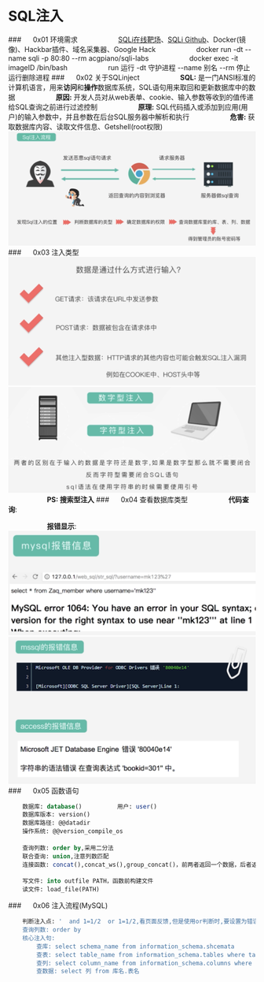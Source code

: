 # SQL注入
###&nbsp;&nbsp;&nbsp;&nbsp;&nbsp;&nbsp;0x01 环境需求
&nbsp;&nbsp;&nbsp;&nbsp;&nbsp;&nbsp;&nbsp;&nbsp;&nbsp;&nbsp;&nbsp;&nbsp;&nbsp;&nbsp;&nbsp;&nbsp;&nbsp;&nbsp;&nbsp;&nbsp;[SQLi在线靶场](https://sqli-labs.htctf.com/)、[SQLi Github](https://github.com/Audi-1/sqli-labs)、Docker(镜像)、Hackbar插件、域名采集器、Google Hack
&nbsp;&nbsp;&nbsp;&nbsp;&nbsp;&nbsp;&nbsp;&nbsp;&nbsp;&nbsp;&nbsp;&nbsp;&nbsp;&nbsp;&nbsp;&nbsp;&nbsp;&nbsp;&nbsp;&nbsp;docker run -dt --name sqli -p 80:80 --rm acgpiano/sqli-labs
&nbsp;&nbsp;&nbsp;&nbsp;&nbsp;&nbsp;&nbsp;&nbsp;&nbsp;&nbsp;&nbsp;&nbsp;&nbsp;&nbsp;&nbsp;&nbsp;&nbsp;&nbsp;&nbsp;&nbsp;docker exec -it imageID /bin/bash
&nbsp;&nbsp;&nbsp;&nbsp;&nbsp;&nbsp;&nbsp;&nbsp;&nbsp;&nbsp;&nbsp;&nbsp;&nbsp;&nbsp;&nbsp;&nbsp;&nbsp;&nbsp;&nbsp;&nbsp;run 运行 -dt 守护进程 --name 别名 --rm 停止运行删除进程
###&nbsp;&nbsp;&nbsp;&nbsp;&nbsp;&nbsp;0x02 关于SQLinject
&nbsp;&nbsp;&nbsp;&nbsp;&nbsp;&nbsp;&nbsp;&nbsp;&nbsp;&nbsp;&nbsp;&nbsp;&nbsp;&nbsp;&nbsp;&nbsp;&nbsp;&nbsp;&nbsp;&nbsp;**SQL:** 是一门ANSI标准的计算机语言，用来**访问**和**操作**数据库系统，SQL语句用来取回和更新数据库中的数据
&nbsp;&nbsp;&nbsp;&nbsp;&nbsp;&nbsp;&nbsp;&nbsp;&nbsp;&nbsp;&nbsp;&nbsp;&nbsp;&nbsp;&nbsp;&nbsp;&nbsp;&nbsp;&nbsp;&nbsp;**原因:** 开发人员对从web表单、cookie、输入参数等收到的值传递给SQL查询之前进行过滤控制
&nbsp;&nbsp;&nbsp;&nbsp;&nbsp;&nbsp;&nbsp;&nbsp;&nbsp;&nbsp;&nbsp;&nbsp;&nbsp;&nbsp;&nbsp;&nbsp;&nbsp;&nbsp;&nbsp;&nbsp;**原理:** SQL代码插入或添加到应用(用户)的输入参数中，并且参数在后台SQL服务器中解析和执行
&nbsp;&nbsp;&nbsp;&nbsp;&nbsp;&nbsp;&nbsp;&nbsp;&nbsp;&nbsp;&nbsp;&nbsp;&nbsp;&nbsp;&nbsp;&nbsp;&nbsp;&nbsp;&nbsp;&nbsp;**危害:** 获取数据库内容、读取文件信息、Getshell(root权限)
![](/assets/QQ20190218-174536@2x.png)
###&nbsp;&nbsp;&nbsp;&nbsp;&nbsp;&nbsp;0x03 注入类型
![](/assets/WX20190307-142137@2x.png)
![](/assets/WX20190307-143314@2x.png)
&nbsp;&nbsp;&nbsp;&nbsp;&nbsp;&nbsp;&nbsp;&nbsp;&nbsp;&nbsp;&nbsp;&nbsp;&nbsp;&nbsp;&nbsp;&nbsp;&nbsp;&nbsp;&nbsp;&nbsp;**PS: 搜索型注入**
###&nbsp;&nbsp;&nbsp;&nbsp;&nbsp;&nbsp;0x04 查看数据库类型
&nbsp;&nbsp;&nbsp;&nbsp;&nbsp;&nbsp;&nbsp;&nbsp;&nbsp;&nbsp;&nbsp;&nbsp;&nbsp;&nbsp;&nbsp;&nbsp;&nbsp;&nbsp;&nbsp;&nbsp;**代码查询**:

&nbsp;&nbsp;&nbsp;&nbsp;&nbsp;&nbsp;&nbsp;&nbsp;&nbsp;&nbsp;&nbsp;&nbsp;&nbsp;&nbsp;&nbsp;&nbsp;&nbsp;&nbsp;&nbsp;&nbsp;**报错显示**:
![](/assets/QQ20190218-181926@2x.png)
![](/assets/QQ20190218-181837@2x.png)
###&nbsp;&nbsp;&nbsp;&nbsp;&nbsp;&nbsp;0x05 函数语句
```sql
    数据库: database()          用户: user()  
    数据库版本: version()
    数据库路径: @@datadir
    操作系统: @@version_compile_os
                 
    查询列数: order by,采用二分法
    联合查询: union,注意列数匹配
    连接函数: concat(),concat_ws(),group_concat()，前两者返回一个数据，后者返回数列
    
    写文件: into outfile PATH，函数前构建文件   
    读文件: load_file(PATH)  
```
###&nbsp;&nbsp;&nbsp;&nbsp;&nbsp;&nbsp;0x06 注入流程(MySQL)
```sql
    判断注入点: '  and 1=1/2  or 1=1/2,看页面反馈,但是使用or判断时,要设置为错误参数
    查询列数: order by 
    核心注入句:
        查库: select schema_name from information_schema.shcemata
        查表: select table_name from information_schema.tables where table_schema='库名'
        查列: select column_name from information_schema.columns where table_name='表名'
        查数据: select 列 from 库名.表名
```








